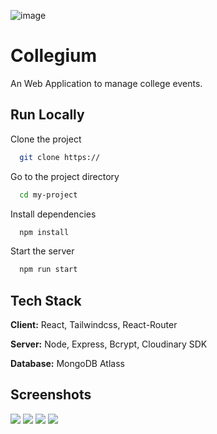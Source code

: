 
![image](https://user-images.githubusercontent.com/63885768/153009034-1b2b16ad-ba35-4248-b42c-adf911cfed49.png)

# Collegium

An Web Application to manage college events.

  
## Run Locally

Clone the project

```bash
  git clone https://
```

Go to the project directory

```bash
  cd my-project
```

Install dependencies

```bash
  npm install
```

Start the server

```bash
  npm run start
```

  
## Tech Stack

**Client:** React, Tailwindcss, React-Router

**Server:** Node, Express, Bcrypt, Cloudinary SDK

**Database:** MongoDB Atlass

    
## Screenshots


<img src="https://user-images.githubusercontent.com/63885768/153008877-562d48c9-1855-4ce6-86ad-f4126f47f25b.png" class="image"/>
<img src="https://user-images.githubusercontent.com/63885768/153009140-b85492f6-10dd-4d18-b666-42c00aac4b42.png" class="image" />
<img src="https://user-images.githubusercontent.com/63885768/153011624-28b6cb31-6edc-4cb7-9138-1e1537d7dfab.png" class="image" />
<img src="https://user-images.githubusercontent.com/63885768/153011773-934525bc-c7bf-47a6-aea2-0f3338e50ad9.png" class="image"/>


  
